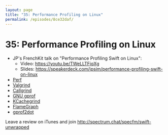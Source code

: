 ```yaml
---
layout: page
title: "35: Performance Profiling on Linux"
permalink: /episodes/8ce32daf/
---
```


# 35: Performance Profiling on Linux

- JP's FrenchKit talk on "Performance Profiling Swift on Linux":
  - Video: https://youtu.be/TWeLLTFjqXg
  - Slides: https://speakerdeck.com/jpsim/performance-profiling-swift-on-linux
- [Perf](http://www.brendangregg.com/perf.html)
- [Valgrind](http://valgrind.org/)
- [Callgrind](http://valgrind.org/docs/manual/cl-manual.html)
- [GNU gprof](https://sourceware.org/binutils/docs/gprof/)
- [KCachegrind](https://kcachegrind.github.io/html/Home.html)
- [FlameGraph](https://github.com/brendangregg/FlameGraph)
- [gprof2dot](https://github.com/jrfonseca/gprof2dot)

Leave a review on iTunes and join http://spectrum.chat/specfm/swift-unwrapped
